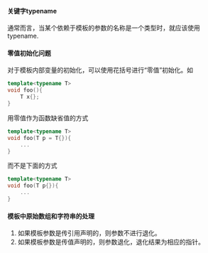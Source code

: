 #### 关键字typename

通常而言，当某个依赖于模板的参数的名称是一个类型时，就应该使用typename.

#### 零值初始化问题

对于模板内部变量的初始化，可以使用花括号进行“零值”初始化。如

```C++
template<typename T>
void foo(){
    T x{};
}
```

用零值作为函数缺省值的方式

```C++
template<typename T>
void foo(T p = T{}){
    ...
}
```

而不是下面的方式

```C++
template<typename T>
void foo(T p{}){
    ...
}
```

#### 模板中原始数组和字符串的处理

1. 如果模板参数是传引用声明的，则参数不进行退化。
2. 如果模板参数是传值声明的，则参数退化，退化结果为相应的指针。